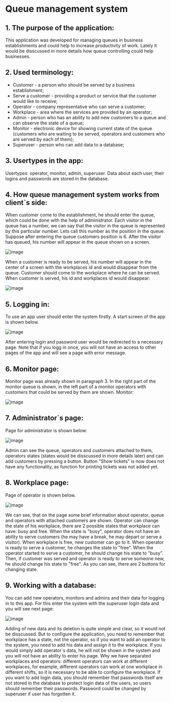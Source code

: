 # Queue management system

## 1. The purpose of the application:

This application was developed for managing queues in business establishments and could help to increase productivity of work. Lately it would be disscussed in more details how queue controlling could help businesses.

## 2. Used terminology:
- Customer - a person who should be served by a business establishment;
- Serve a customer - providing a product or service that the customer would like to receive;
- Operator - company representative who can serve a customer;
- Workplace - area where the services are provided by an operator;
- Admin - person who has an ability to add new customers to a queue and can observe the state of a queue;
- Monitor - electronic device for showing current state of the queue (customers who are waiting to be served, operators and customers who are served by each of them);
- Superuser - person who can add data to a database;

## 3. Usertypes in the app: 
Usertypes: operator, monitor, admin, superuser. Data about each user, their logins and passwords are stored in the database.

## 4. How queue management system works from client`s side:
When customer come to the establishment, he should enter the queue, which could be done with the help of administrator. Each visitor in the queue has a number, we can say that the visitor in the queue is represented by this particular number. Lets call this number as the position in the queue. Suppose after entering the queue customers position is 6.
After the visitor has queued, his number will appear in the queue shown on a screen.

![image](https://github.com/vladstudennikov/queueManagementSystem/assets/91913216/67be4a7e-358c-46a5-aa42-adf57a26fb02)

When a customer is ready to be served, his number will appear in the center of a screen with the workplaces id and would disappear from the queue. Customer should come to the workplace where he can be served.
When customer is served, his id and workplaces id would disappear:

![image](https://github.com/vladstudennikov/queueManagementSystem/assets/91913216/d81519d5-8a64-495f-a405-066b6d018680)

## 5. Logging in:
To use an app user should enter the system firstly. A start screen of the app is shown below.

![image](https://github.com/vladstudennikov/queueManagementSystem/assets/91913216/d5e70ba0-bfaa-43f6-bc01-8ee464e321c6)

After entering login and password user would be redirected to a necessary page. Note that if you logg in once, you will not have an access to other pages of the app and will see a page with error message.

## 6. Monitor page:
Monitor page was already shown in paragraph 3. In the right part of the monitor queue is shown, in the left part of a monitor operators with customers that could be served by them are shown.
Monitor:

![image](https://github.com/vladstudennikov/queueManagementSystem/assets/91913216/44a49b5e-fc64-47d7-b5bc-b52bc7cf2609)

## 7. Administrator`s page:
Page for administrator is shown below:

![image](https://github.com/vladstudennikov/queueManagementSystem/assets/91913216/db259ceb-88dd-486f-a38b-b997141260cc)

Admin can see the queue, operators and customers attached to them, operators states (states would be disscussed in more details later) and can add customers by pressing a button. Button "Show tickets" is now does not have any functionality, as function for printing tickets was not added yet.

## 8. Workplace page:
Page of operator is shown below.

![image](https://github.com/vladstudennikov/queueManagementSystem/assets/91913216/a9b81eaa-68c5-4514-a117-aeae3fb1b51f)

We can see, that on the page some brief information about operator, queue and operators with attached customers are shown. 
Operator can change the state of his workplace, there are 2 possible states that workplace can have: busy and free. When the state is "busy", operator does not have an ability to serve customers (he may have a break, he may depart or serve a visitor). When workplace is free, new customer can go to it.
When operator is ready to serve a customer, he changes the state to "free". When the operator started to serve a customer, he should change his state to "busy". Then, if customer was served and operator is ready to serve someone new, he should change his state to "free".
As you can see, there are 2 buttons for changing state.

## 9. Working with a database:
You can add new operators, monitors and admins and their data for logging in to this app. For this enter the system with the superuser login data and you will see next page:

![image](https://github.com/vladstudennikov/queueManagementSystem/assets/91913216/1590dbfa-ea3c-476b-b47d-713ff1f9313e)

Adding of new data and its deletion is quite simple and clear, so it would not be disscussed. But to configure the application, you need to remember that workplace has a state, not the operator, so if you want to add an operator to the system, you need to add his data and assign it to the workplace. If you would simply add operator`s data, he will not be shown in the system and you will not have an ability to enter his page.
Why we have separated workplaces and operators: different operators can work at different workplaces, for example, different operators can work at one workplace in different shifts, so it is necessary to be able to configure the workplace.
If you want to add login data, you should remember that passwords itself are not stored in the database to protect login data of the users, so users should remember their passwords. Password could be changed by superuser if user has forgotten it.

